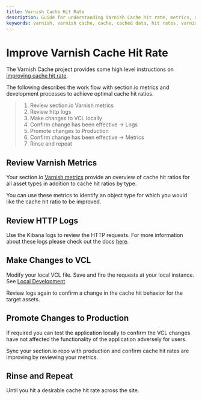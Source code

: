 ```yaml
---
title: Varnish Cache Hit Rate
description: Guide for understanding Varnish Cache hit rate, metrics, and logs.
keywords: varnish, varnish cache, cache, cached data, hit rates, varnish hit rates, vcl, varnish configuration language, metrics
---
```

Improve Varnish Cache Hit Rate
==============================

The Varnish Cache project provides some high level instructions on [improving cache hit rate](https://varnish-cache.org/docs/4.0/users-guide/increasing-your-hitrate.html).

The following describes the work flow with section.io metrics and development processes to achieve optimal cache hit ratios.

> 1.  Review section.io Varnish metrics
> 2.  Review http logs
> 3.  Make changes to VCL locally
> 4.  Confirm change has been effective -> Logs
> 5.  Promote changes to Production
> 6.  Confirm change has been effective -> Metrics
> 7.  Rinse and repeat

Review Varnish Metrics
----------------------

Your section.io [Varnish metrics](/docs/metrics-overview/) provide an overview of cache hit ratios for all asset types in addition to cache hit ratios by type.

You can use these metrics to identify an object type for which you would like the cache hit ratio to be improved.

Review HTTP Logs
----------------

Use the Kibana logs to review the HTTP requests. For more information about these logs please check out the docs [here](/docs/logs/).

Make Changes to VCL
------------------

Modify your local VCL file. Save and fire the requests at your local instance. See [Local Development](/docs/local-development/).

Review logs again to confirm a change in the cache hit behavior for the target assets.

Promote Changes to Production
-----------------------------

If required you can test the application locally to confirm the VCL changes have not affected the functionality of the application adversely for users.

Sync your section.io repo with production and confirm cache hit rates are improving by reviewing your metrics.

Rinse and Repeat
----------------

Until you hit a desirable cache hit rate across the site.

